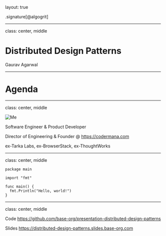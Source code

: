 layout: true

.signature[@algogrit]

---

class: center, middle

# Distributed Design Patterns

Gaurav Agarwal

---

# Agenda

---

class: center, middle

![Me](assets/images/me.png)

Software Engineer & Product Developer

Director of Engineering & Founder @ https://codermana.com

ex-Tarka Labs, ex-BrowserStack, ex-ThoughtWorks

---
class: center, middle

```golang
package main

import "fmt"

func main() {
  fmt.Println("Hello, world!")
}
```

---

class: center, middle

Code
https://github.com/base-org/presentation-distributed-design-patterns

Slides
https://distributed-design-patterns.slides.base-org.com
